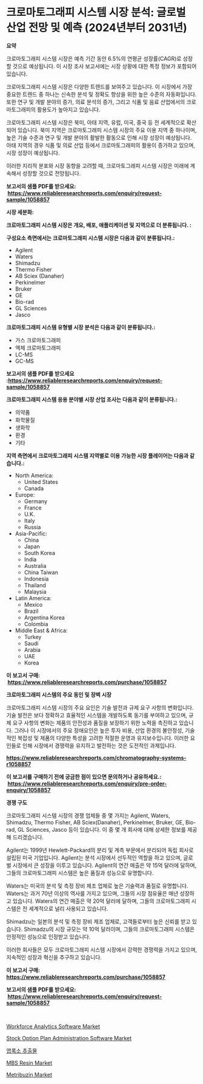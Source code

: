 <p><h1>크로마토그래피 시스템 시장 분석: 글로벌 산업 전망 및 예측 (2024년부터 2031년)</h1></p><p><strong>요약</strong></p>
<p><p>크로마토그래피 시스템 시장은 예측 기간 동안 6.5%의 연평균 성장률(CAGR)로 성장할 것으로 예상됩니다. 이 시장 조사 보고서에는 시장 상황에 대한 특정 정보가 포함되어 있습니다.</p><p>크로마토그래피 시스템 시장은 다양한 트렌드를 보여주고 있습니다. 이 시장에서 가장 중요한 트렌드 중 하나는 신속한 분석 및 정확도 향상을 위한 높은 수준의 자동화입니다. 또한 연구 및 개발 분야의 증가, 의료 분석의 증가, 그리고 식품 및 음료 산업에서의 크로마토그래피의 활용도가 높아지고 있습니다.</p><p>크로마토그래피 시스템 시장은 북미, 아태 지역, 유럽, 미국, 중국 등 전 세계적으로 확산되어 있습니다. 북미 지역은 크로마토그래피 시스템 시장의 주요 이용 지역 중 하나이며, 높은 기술 수준과 연구 및 개발 분야의 활발한 활동으로 인해 시장 성장이 예상됩니다. 아태 지역의 경우 식품 및 의료 산업 등에서 크로마토그래피의 활용이 증가하고 있으며, 시장 성장이 예상됩니다.</p><p>이러한 지리적 분포와 시장 동향을 고려할 때, 크로마토그래피 시스템 시장은 미래에 계속해서 성장할 것으로 전망됩니다.</p></p>
<p><strong>보고서의 샘플 PDF를 받으세요: &nbsp;<a href="https://www.reliableresearchreports.com/enquiry/request-sample/1058857">https://www.reliableresearchreports.com/enquiry/request-sample/1058857</a></strong></p>
<p><strong>시장 세분화:</strong></p>
<p><strong> 크로마토그래피 시스템 시장은 개요, 배포, 애플리케이션 및 지역으로 더 분류됩니다. :</strong></p>
<p><strong>구성요소 측면에서는 크로마토그래피 시스템 시장은 다음과 같이 분류됩니다.:</strong></p>
<p><ul><li>Agilent</li><li>Waters</li><li>Shimadzu</li><li>Thermo Fisher</li><li>AB Sciex (Danaher)</li><li>Perkinelmer</li><li>Bruker</li><li>GE</li><li>Bio-rad</li><li>GL Sciences</li><li>Jasco</li></ul></p>
<p><strong> 크로마토그래피 시스템 유형별 시장 분석은 다음과 같이 분류됩니다.:</strong></p>
<p><ul><li>가스 크로마토그래피</li><li>액체 크로마토그래피</li><li>LC-MS</li><li>GC-MS</li></ul></p>
<p><strong>보고서의 샘플 PDF를 받으세요 :<a href="https://www.reliableresearchreports.com/enquiry/request-sample/1058857">https://www.reliableresearchreports.com/enquiry/request-sample/1058857</a></strong></p>
<p><strong> 크로마토그래피 시스템 응용 분야별 시장 산업 조사는 다음과 같이 분류됩니다.:</strong></p>
<p><ul><li>의약품</li><li>화학물질</li><li>생화학</li><li>환경</li><li>기타</li></ul></p>
<p><strong>지역 측면에서 크로마토그래피 시스템 지역별로 이용 가능한 시장 플레이어는 다음과 같습니다.:</strong></p>
<p><ul>
    <li>
        North America:
        <ul>
            <li>United States</li>
            <li>Canada</li>
        </ul>
    </li>
    <li>
        Europe:
        <ul>
            <li>Germany</li>
            <li>France</li>
            <li>U.K.</li>
            <li>Italy</li>
            <li>Russia</li>
        </ul>
    </li>
    <li>
        Asia-Pacific:
        <ul>
            <li>China</li>
            <li>Japan</li>
            <li>South Korea</li>
            <li>India</li>
            <li>Australia</li>
            <li>China Taiwan</li>
            <li>Indonesia</li>
            <li>Thailand</li>
            <li>Malaysia</li>
        </ul>
    </li>
    <li>
        Latin America:
        <ul>
            <li>Mexico</li>
            <li>Brazil</li>
            <li>Argentina Korea</li>
            <li>Colombia</li>
        </ul>
    </li>
    <li>
        Middle East & Africa:
        <ul>
            <li>Turkey</li>
            <li>Saudi</li>
            <li>Arabia</li>
            <li>UAE</li>
            <li>Korea</li>
        </ul>
    </li>
    </ul></p>
<p><strong>이 보고서 구매: &nbsp;<a href="https://www.reliableresearchreports.com/purchase/1058857">https://www.reliableresearchreports.com/purchase/1058857</a></strong></p>
<p><strong>크로마토그래피 시스템의 주요 동인 및 장벽 시장</strong></p>
<p><p>크로마토그래피 시스템 시장의 주요 요인은 기술 발전과 규제 요구 사항의 변화입니다. 기술 발전은 보다 정확하고 효율적인 시스템을 개발하도록 동기를 부여하고 있으며, 규제 요구 사항의 변화는 제품의 안전성과 품질을 보장하기 위한 노력을 촉진하고 있습니다. 그러나 이 시장에서의 주요 장애요인은 높은 투자 비용, 산업 환경의 불안정성, 기술적인 복잡성 및 제품의 다양한 특성을 고려한 적절한 운영과 유지보수입니다. 이러한 요인들로 인해 시장에서 경쟁력을 유지하고 발전하는 것은 도전적인 과제입니다.</p></p>
<p><strong><a href="https://www.reliableresearchreports.com/chromatography-systems-r1058857">https://www.reliableresearchreports.com/chromatography-systems-r1058857</a></strong></p>
<p><strong>이 보고서를 구매하기 전에 궁금한 점이 있으면 문의하거나 공유하세요.: &nbsp;<a href="https://www.reliableresearchreports.com/enquiry/pre-order-enquiry/1058857">https://www.reliableresearchreports.com/enquiry/pre-order-enquiry/1058857</a></strong></p>
<p><strong>경쟁 구도</strong></p>
<p><p>크로마토그래피 시스템 시장의 경쟁 업체들 중 몇 가지는 Agilent, Waters, Shimadzu, Thermo Fisher, AB Sciex(Danaher), Perkinelmer, Bruker, GE, Bio-rad, GL Sciences, Jasco 등이 있습니다. 이 중 몇 개 회사에 대해 상세한 정보를 제공해 드리겠습니다.</p><p>Agilent는 1999년 Hewlett-Packard의 분리 및 계측 부문에서 분리되어 독립 회사로 설립된 미국 기업입니다. Agilent는 분석 시장에서 선두적인 역할을 하고 있으며, 글로벌 시장에서 큰 성장을 이루고 있습니다. Agilent의 연간 매출은 약 15억 달러에 달하며, 그들의 크로마토그래피 시스템은 높은 품질과 성능으로 유명합니다.</p><p>Waters는 미국의 분석 및 측정 장비 제조 업체로 높은 기술력과 품질로 유명합니다. Waters는 과거 70년 이상의 역사를 가지고 있으며, 그들의 시장 점유율은 매년 성장하고 있습니다. Waters의 연간 매출은 약 20억 달러에 달하며, 그들의 크로마토그래피 시스템은 전 세계적으로 널리 사용되고 있습니다.</p><p>Shimadzu는 일본의 분석 및 측정 장비 제조 업체로, 고객들로부터 높은 신뢰를 받고 있습니다. Shimadzu의 시장 규모는 약 10억 달러이며, 그들의 크로마토그래피 시스템은 안정적인 성능으로 인정받고 있습니다.</p><p>이러한 회사들은 모두 크로마토그래피 시스템 시장에서 강력한 경쟁력을 가지고 있으며, 지속적인 성장과 혁신을 추구하고 있습니다.</p></p>
<p><strong>이 보고서 구매: &nbsp; <a href="https://www.reliableresearchreports.com/purchase/1058857">https://www.reliableresearchreports.com/purchase/1058857</a></strong></p>
<p><strong>보고서의 샘플 PDF를 받으세요: &nbsp;<a href="https://www.reliableresearchreports.com/enquiry/request-sample/1058857">https://www.reliableresearchreports.com/enquiry/request-sample/1058857</a></strong><strong></strong></p>
<p>&nbsp;</p>
<p><p><a href="https://github.com/Paul14Anderson63/Market-Research-Report-List-3/blob/main/workforce-analytics-software-market.md">Workforce Analytics Software Market</a></p><p><a href="https://github.com/mabutironaldo/Market-Research-Report-List-4/blob/main/stock-option-plan-administration-software-market.md">Stock Option Plan Administration Software Market</a></p><p><a href="https://github.com/Hubertstyenger6685/Market-Research-Report-List-1/blob/main/759669723273.md">엽록소 추출물</a></p><p><a href="https://issuu.com/reportprime-2/docs/mbs-resin-market-size-2030.pptx">MBS Resin Market</a></p><p><a href="https://www.linkedin.com/pulse/metribuzin-market-size-share-amp-trends-analysis-report-application-3hkpf?trackingId=PanO%2FyYzoAGaSCtFzYAZLQ%3D%3D">Metribuzin Market</a></p></p>